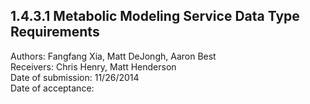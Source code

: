 1.4.3.1 Metabolic Modeling Service Data Type Requirements
------------------------------------------------------------------------------

Authors: Fangfang Xia, Matt DeJongh, Aaron Best  
Receivers: Chris Henry, Matt Henderson  
Date of submission: 11/26/2014  
Date of acceptance:   


